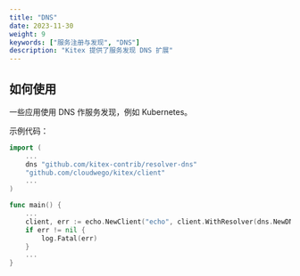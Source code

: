```yaml
---
title: "DNS"
date: 2023-11-30
weight: 9
keywords: ["服务注册与发现", "DNS"]
description: "Kitex 提供了服务发现 DNS 扩展"
---
```


## 如何使用

一些应用使用 DNS 作服务发现，例如 Kubernetes。

示例代码：

```go
import (
    ...
    dns "github.com/kitex-contrib/resolver-dns"
    "github.com/cloudwego/kitex/client"
    ...
)

func main() {
    ...
    client, err := echo.NewClient("echo", client.WithResolver(dns.NewDNSResolver()))
	if err != nil {
		log.Fatal(err)
	}
    ...
}
```
